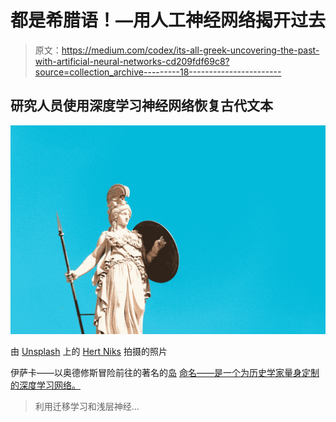 # 都是希腊语！—用人工神经网络揭开过去

> 原文：<https://medium.com/codex/its-all-greek-uncovering-the-past-with-artificial-neural-networks-cd209fdf69c8?source=collection_archive---------18----------------------->

## 研究人员使用深度学习神经网络恢复古代文本

![](img/24fc37c0026ad146c26002e7f94ef0ba.png)

由 [Unsplash](https://unsplash.com?utm_source=medium&utm_medium=referral) 上的 [Hert Niks](https://unsplash.com/@hertwashere?utm_source=medium&utm_medium=referral) 拍摄的照片

伊萨卡——以奥德修斯冒险前往的著名的[岛](https://en.wikipedia.org/wiki/Ithaca) [命名——是一个为历史学家量身定制的深度学习网络。](https://en.wikipedia.org/wiki/Odysseus)

> 利用迁移学习和浅层神经…